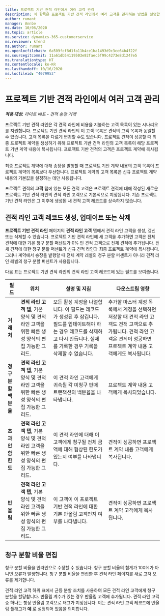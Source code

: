 ```yaml
---
title: 프로젝트 기반 견적 라인에서 여러 고객 관리
description: 이 항목은 프로젝트 기반 견적 라인에서 여러 고객을 관리하는 방법을 설명합니다.
author: rumant
manager: Annbe
ms.date: 10/06/2020
ms.topic: article
ms.service: dynamics-365-customerservice
ms.reviewer: kfend
ms.author: rumant
ms.openlocfilehash: 6a509fcf8d1fa11b4ce1ba1493d9c3cc64b4f22f
ms.sourcegitcommit: 11a61db54119503e82faec5f99c4273e8d1247e5
ms.translationtype: HT
ms.contentlocale: ko-KR
ms.lasthandoff: 10/16/2020
ms.locfileid: "4079953"
---
```

# <a name="managing-multiple-customers-on-project-based-quote-lines"></a>프로젝트 기반 견적 라인에서 여러 고객 관리

_**적용 대상:** 라이트 배포 - 견적 송장 거래_

프로젝트 기반 견적 라인은 각 견적 라인에 비용을 지불하는 고객 목록이 있는 시나리오를 지원합니다. 프로젝트 기반 견적 라인의 이 고객 목록은 견적의 고객 목록과 동일할 수 있습니다. 고객 목록을 다르게 변경할 수도 있습니다. 프로젝트 견적이 성공할 때 최종 프로젝트 계약을 생성하기 위해 프로젝트 기반 견적 라인의 고객 목록이 해당 프로젝트 기반 계약 내용에 복사됩니다. 프로젝트 기반 견적의 고객은 프로젝트 계약에 복사됩니다.

최종 프로젝트 계약에 대해 송장을 발행할 때 프로젝트 기반 계약 내용의 고객 목록이 프로젝트 계약의 목록보다 우선합니다. 프로젝트 계약의 고객 목록은 신규 프로젝트 계약 내용의 기본값을 설정하는 데만 사용됩니다.

프로젝트 견적의 **고객** 탭에 있는 모든 견적 고객은 프로젝트 견적에 대해 작성된 새로운 프로젝트 기반 견적 라인의 견적 라인 고객으로 기본적으로 지정됩니다. 기존 프로젝트 기반 견적 라인은 그 이후에 생성된 새 견적 고객 레코드를 상속하지 않습니다.

## <a name="create-update-or-delete-a-quote-line-customer-record"></a>견적 라인 고객 레코드 생성, 업데이트 또는 삭제

**프로젝트 기반 견적 라인** 페이지의 **견적 라인 고객** 탭에서 견적 라인 고객을 생성, 갱신 또는 삭제할 수 있습니다. 프로젝트 기반 견적 라인에 새 고객을 추가하면 고객은 전체 견적에 대한 기본 청구 분할 퍼센트가 0% 인 견적 고객으로 전체 견적에 추가됩니다. 전체 견적에 대한 청구 분할 퍼센트가 신규 견적 라인과 최종 프로젝트 계약에 복사됩니다. 그러나 계약에서 송장을 발행할 때 전체 계약 레벨의 청구 분할 퍼센트가 아니라 견적 라인 레벨의 청구 분할 퍼센트가 사용됩니다. 

다음 표는 프로젝트 기반 견적 라인의 견적 라인 고객 레코드에 있는 필드를 보여줍니다.

| 필드 | 위치 | 설명 및 지침 | 다운스트림 영향 |
| --- | --- | --- | --- |
| **거래처** | **견적 라인 고객 탭**, 기본 양식 및 견적 라인 고객을 위한 빠른 생성 양식의 편집 가능한 그리드. | 모든 활성 계정을 나열합니다. 이 필드는 레코드가 생성된 후 잠깁니다. 필드를 업데이트해야 하는 경우 레코드를 삭제하고 다시 만듭니다. 실제를 기록한 경우 기록을 삭제할 수 없습니다. | 추가할 마스터 계정 목록에서 계정을 선택하면 저장할 때 견적 라인 고객도 견적 고객으로 추가됩니다. 견적 라인 고객은 견적이 성공하면 프로젝트 계약 내용 고객에게도 복사됩니다. |
| **청구 분할 백분율** | **견적 라인 고객 탭**, 기본 양식 및 견적 라인 고객을 위한 빠른 생성 양식의 편집 가능한 그리드. | 이 견적 라인 고객에게 귀속될 각 미청구 판매 트랜잭션의 백분율을 나타냅니다. | 프로젝트 계약 내용 고객에게 복사되었습니다. |
| **초과 안 함 한도** | **견적 라인 고객 탭**, 기본 양식 및 견적 라인 고객을 위한 빠른 생성 양식의 편집 가능한 그리드. | 이 견적 라인에 대해 이 고객에게 청구될 전체 금액에 대해 협상된 한도가 있는지 여부를 나타냅니다. | 견적이 성공하면 프로젝트 계약 내용 고객에게 복사됩니다. |
| **반올림** | **견적 라인 고객 탭**, 기본 양식 및 견적 라인 고객을 위한 빠른 생성 양식의 편집 가능한 그리드. | 이 고객이 이 프로젝트 기반 견적 라인에 대한 기본 반올림 고객인지 여부를 나타냅니다. | 견적이 성공하면 프로젝트 계약 고객에게 복사됩니다. |

## <a name="edit-billing-split-percentages"></a>청구 분할 비율 편집

청구 분할 비율을 인라인으로 수정할 수 있습니다. 청구 분할 비율의 합계가 100%가 아니면 오류가 발생합니다. 청구 분할 비율을 편집한 후 견적 라인 페이지를 새로 고쳐 오류를 제거합니다.

견적 라인 고객 하위 표에서 균등 분할 조치를 사용하여 모든 견적 라인 고객에게 청구 분할을 할당합니다. 반올림 계수가 있는 경우 반올림 고객에 추가됩니다. 견적 라인 고객 중 하나는 항상 반올림 고객으로 태그가 지정됩니다. 이는 견적 라인 고객 레코드에 반올림 플래그가 **예** 로 설정되어 있음을 의미합니다. 
